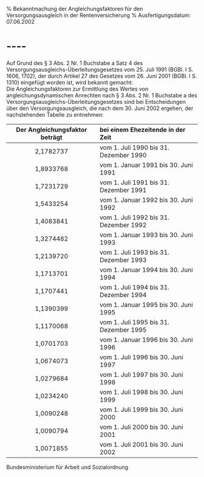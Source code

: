 % Bekanntmachung der Angleichungsfaktoren für den Versorgungsausgleich in der Rentenversicherung
% Ausfertigungsdatum: 07.06.2002
 
# ----

Auf Grund des § 3 Abs. 2 Nr. 1 Buchstabe a Satz 4 des Versorgungsausgleichs-Überleitungsgesetzes vom 25. Juli 1991 (BGBl. I S. 1606, 1702), der durch Artikel 27 des Gesetzes vom 26. Juni 2001 (BGBl. I S. 1310) eingefügt worden ist, wird bekannt gemacht:  
Die Angleichungsfaktoren zur Ermittlung des Wertes von angleichungsdynamischen Anrechten nach § 3 Abs. 2 Nr. 1 Buchstabe a des Versorgungsausgleichs-Überleitungsgesetzes sind bei Entscheidungen über den Versorgungsausgleich, die nach dem 30. Juni 2002 ergehen, der nachstehenden Tabelle zu entnehmen:  
  

| Der Angleichungsfaktor beträgt | bei einem Ehezeitende in der Zeit      |
|:------------------------------:|:---------------------------------------|
|           2,1782737            | vom 1. Juli 1990 bis 31. Dezember 1990 |
|           1,8933768            | vom 1. Januar 1991 bis 30. Juni 1991   |
|           1,7231729            | vom 1. Juli 1991 bis 31. Dezember 1991 |
|           1,5433254            | vom 1. Januar 1992 bis 30. Juni 1992   |
|           1,4083841            | vom 1. Juli 1992 bis 31. Dezember 1992 |
|           1,3274482            | vom 1. Januar 1993 bis 30. Juni 1993   |
|           1,2139720            | vom 1. Juli 1993 bis 31. Dezember 1993 |
|           1,1713701            | vom 1. Januar 1994 bis 30. Juni 1994   |
|           1,1707441            | vom 1. Juli 1994 bis 31. Dezember 1994 |
|           1,1390399            | vom 1. Januar 1995 bis 30. Juni 1995   |
|           1,1170068            | vom 1. Juli 1995 bis 31. Dezember 1995 |
|           1,0701703            | vom 1. Januar 1996 bis 30. Juni 1996   |
|           1,0674073            | vom 1. Juli 1996 bis 30. Juni 1997     |
|           1,0279684            | vom 1. Juli 1997 bis 30. Juni 1998     |
|           1,0234240            | vom 1. Juli 1998 bis 30. Juni 1999     |
|           1,0090248            | vom 1. Juli 1999 bis 30. Juni 2000     |
|           1,0090794            | vom 1. Juli 2000 bis 30. Juni 2001     |
|           1,0071855            | vom 1. Juli 2001 bis 30. Juni 2002     |

Bundesministerium für Arbeit und Sozialordnung

